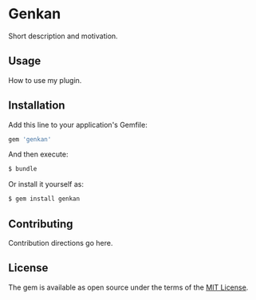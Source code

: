 # Genkan
Short description and motivation.

## Usage
How to use my plugin.

## Installation
Add this line to your application's Gemfile:

```ruby
gem 'genkan'
```

And then execute:
```bash
$ bundle
```

Or install it yourself as:
```bash
$ gem install genkan
```

## Contributing
Contribution directions go here.

## License
The gem is available as open source under the terms of the [MIT License](http://opensource.org/licenses/MIT).
